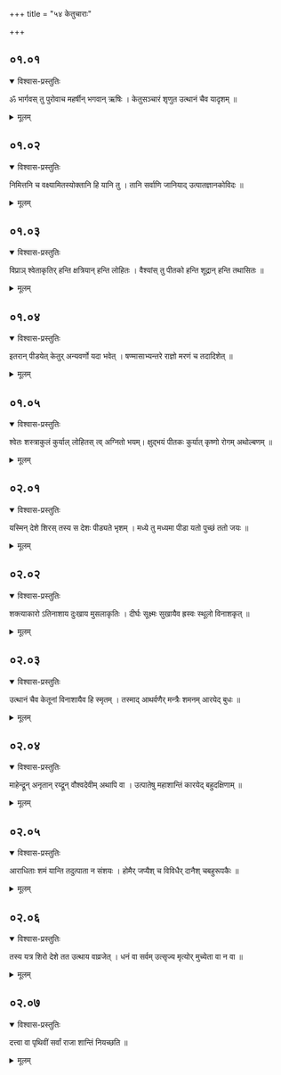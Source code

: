+++
title = "५४ केतुचाराः"

+++
## ०१.०१

<details open><summary>विश्वास-प्रस्तुतिः</summary>

ॐ भार्गवस् तु पुरोवाच महर्षीन् भगवान् ऋषिः । केतुसञ्चारं शृणुत उत्थानं चैव यादृशम् ॥  
</details>

<details><summary>मूलम्</summary>

ॐ भार्गवस् तु पुरोवाच महर्षीन् भगवान् ऋषिः । केतुसञ्चारं शृणुत उत्थानं चैव यादृशम् ॥  
</details>


## ०१.०२

<details open><summary>विश्वास-प्रस्तुतिः</summary>

निमित्तनि च वक्ष्यामितस्योक्तानि हि यानि तु । तानि सर्वाणि जानियाद् उत्पातज्ञानकोविदः ॥  
</details>

<details><summary>मूलम्</summary>

निमित्तनि च वक्ष्यामितस्योक्तानि हि यानि तु । तानि सर्वाणि जानियाद् उत्पातज्ञानकोविदः ॥  
</details>


## ०१.०३

<details open><summary>विश्वास-प्रस्तुतिः</summary>

विप्राञ् श्वेताकृतिर् हन्ति क्षत्रियान् हन्ति लोहितः । वैश्यांस् तु पीतको हन्ति शूद्रान् हन्ति तथासितः ॥  
</details>

<details><summary>मूलम्</summary>

विप्राञ् श्वेताकृतिर् हन्ति क्षत्रियान् हन्ति लोहितः । वैश्यांस् तु पीतको हन्ति शूद्रान् हन्ति तथासितः ॥  
</details>


## ०१.०४

<details open><summary>विश्वास-प्रस्तुतिः</summary>

इतरान् पीडयेत् केतुर् अन्यवर्णो यदा भवेत् । षण्मासाभ्यन्तरे राज्ञो मरणं च तदादिशेत् ॥  
</details>

<details><summary>मूलम्</summary>

इतरान् पीडयेत् केतुर् अन्यवर्णो यदा भवेत् । षण्मासाभ्यन्तरे राज्ञो मरणं च तदादिशेत् ॥  
</details>


## ०१.०५

<details open><summary>विश्वास-प्रस्तुतिः</summary>

श्वेतः शस्त्राकुलं कुर्याल् लोहितस् त्व् अग्नितो भयम्। क्षुद्भयं पीतकः कुर्यात् कृष्णो रोगम् अथोल्बणम् ॥  
</details>

<details><summary>मूलम्</summary>

श्वेतः शस्त्राकुलं कुर्याल् लोहितस् त्व् अग्नितो भयम्। क्षुद्भयं पीतकः कुर्यात् कृष्णो रोगम् अथोल्बणम् ॥  
</details>


## ०२.०१

<details open><summary>विश्वास-प्रस्तुतिः</summary>

यस्मिन् देशे शिरस् तस्य स देशः पीड्यते भृशम् । मध्ये तु मध्यमा पीडा यतो पुच्छं ततो जयः ॥  
</details>

<details><summary>मूलम्</summary>

यस्मिन् देशे शिरस् तस्य स देशः पीड्यते भृशम् । मध्ये तु मध्यमा पीडा यतो पुच्छं ततो जयः ॥  
</details>


## ०२.०२

<details open><summary>विश्वास-प्रस्तुतिः</summary>

शक्त्याकारो ऽतिनाशाय दुःखाय मुसलाकृतिः । दीर्घः सूक्ष्मः सुखायैव ह्रस्वः स्थूलो विनाशकृत् ॥  
</details>

<details><summary>मूलम्</summary>

शक्त्याकारो ऽतिनाशाय दुःखाय मुसलाकृतिः । दीर्घः सूक्ष्मः सुखायैव ह्रस्वः स्थूलो विनाशकृत् ॥  
</details>


## ०२.०३

<details open><summary>विश्वास-प्रस्तुतिः</summary>

उत्थानं चैव केतूनां विनाशायैव हि स्मृतम् । तस्माद् आथर्वणैर् मन्त्रैः शमनम् आरयेद् बुधः ॥  
</details>

<details><summary>मूलम्</summary>

उत्थानं चैव केतूनां विनाशायैव हि स्मृतम् । तस्माद् आथर्वणैर् मन्त्रैः शमनम् आरयेद् बुधः ॥  
</details>


## ०२.०४

<details open><summary>विश्वास-प्रस्तुतिः</summary>

माहेन्द्रून् अनृतान् रय्द्रून् वौश्वदेवीम् अथापि वा । उत्पातेषु महाशान्तिं कारयेद् बहुदक्षिणाम् ॥  
</details>

<details><summary>मूलम्</summary>

माहेन्द्रून् अनृतान् रय्द्रून् वौश्वदेवीम् अथापि वा । उत्पातेषु महाशान्तिं कारयेद् बहुदक्षिणाम् ॥  
</details>


## ०२.०५

<details open><summary>विश्वास-प्रस्तुतिः</summary>

आराधिताः शमं यान्ति तदुत्पाता न संशयः । होमैर् जप्यैश् च विविधैर् दानैश् चबहुरूपकैः ॥  
</details>

<details><summary>मूलम्</summary>

आराधिताः शमं यान्ति तदुत्पाता न संशयः । होमैर् जप्यैश् च विविधैर् दानैश् चबहुरूपकैः ॥  
</details>


## ०२.०६

<details open><summary>विश्वास-प्रस्तुतिः</summary>

तस्य यत्र शिरो देशे तत उत्थाय वाव्रजेत् । धनं वा सर्वम् उत्सृज्य मृत्योर् मुच्येता वा न वा ॥  
</details>

<details><summary>मूलम्</summary>

तस्य यत्र शिरो देशे तत उत्थाय वाव्रजेत् । धनं वा सर्वम् उत्सृज्य मृत्योर् मुच्येता वा न वा ॥  
</details>


## ०२.०७

<details open><summary>विश्वास-प्रस्तुतिः</summary>

दत्त्वा वा पृथिवीं सर्वां राजा शान्तिं नियच्छति ॥
</details>

<details><summary>मूलम्</summary>

दत्त्वा वा पृथिवीं सर्वां राजा शान्तिं नियच्छति ॥
</details>


